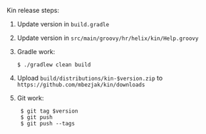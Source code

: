 Kin release steps:

1. Update version in `build.gradle`
2. Update version in `src/main/groovy/hr/helix/kin/Help.groovy`
3. Gradle work:

       $ ./gradlew clean build

4. Upload `build/distributions/kin-$version.zip` to
`https://github.com/mbezjak/kin/downloads`

5. Git work:

        $ git tag $version
        $ git push
        $ git push --tags
